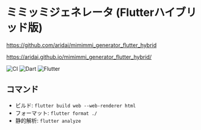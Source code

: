 # ミミッミジェネレータ (Flutterハイブリッド版)

https://github.com/aridai/mimimmi_generator_flutter_hybrid

https://aridai.github.io/mimimmi_generator_flutter_hybrid/

![CI](https://github.com/aridai/mimimmi_generator_flutter_hybrid/workflows/CI/badge.svg)
![Dart](https://img.shields.io/static/v1?label=language&message=Dart&color=00B4AB)
![Flutter](https://img.shields.io/static/v1?label=framework&message=Flutter&color=46CAF9)

## コマンド

* ビルド: `flutter build web --web-renderer html`
* フォーマット: `flutter format ./`
* 静的解析: `flutter analyze`
